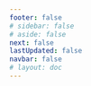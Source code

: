 ```yaml
---
footer: false
# sidebar: false
# aside: false
next: false
lastUpdated: false
navbar: false
# layout: doc
---
```


<script setup>
  const chatPrompts = [
    { id: "49", text: "このサイトの人気ページ、表形式", category: "general" },
    { id: "49", text: "このサイトのトップ10よくある質問", category: "general" },
    { id: "49", text: "フリーゾーンサイトのリンク、表形式", category: "general" },
    { id: "49", text: "価格付きフリーゾーンサイトへのリンク一覧", category: "general" },
    
    { id: "1", text: "UAEでの会社登記", category: "business" },
    { id: "7", text: "UAE事業ライセンスの要件", category: "business" },
    { id: "7", text: "UAE事業体タイプの比較、表とデータ分析", category: "business" },
    { id: "7", text: "イギリスから各フリーゾーンへの金融事業の移転コストの専門家による比較。創業者2名、ビザ8件、家族3名+犬1匹。ビジネスセンターでの賃貸。イギリス人、UAE非居住者", category: "business" },
    { id: "48", text: "UAEのベスト病院10選、メリットとデメリット", category: "healthcare" },

    { id: "15", text: "UAEでの委任状", category: "legal" },

    // ビジネスサービス（第1ブロック）
    { id: "2", text: "Mainland会社設立", category: "business" },
    { id: "3", text: "Free zone会社登記", category: "business" },
    { id: "4", text: "オフショア会社設立", category: "business" },
    { id: "5", text: "UAEフリーランスビザ", category: "business" },
    { id: "6", text: "ドバイ事業ライセンス", category: "business" },
    { id: "23", text: "UAE事業設立", category: "business" },
    { id: "24", text: "ドバイフリーゾーン", category: "business" },
    { id: "25", text: "UAE会社登記", category: "business" },
    { id: "26", text: "UAEフリーランスビザ", category: "business" },
    
    // ビザと移民
    { id: "8", text: "UAE Golden Visa申請", category: "visa" },
    { id: "9", text: "UAE就労ビザ", category: "visa" },
    { id: "10", text: "UAEの家族ビザスポンサーシップ", category: "visa" },
    { id: "11", text: "ビザ健康診断要件", category: "visa" },
    { id: "12", text: "UAE居住ビザ手続き", category: "visa" },
    { id: "27", text: "UAEビザ要件", category: "visa" },
    
    // 法務と文書
    { id: "13", text: "Emirates ID申請", category: "legal" },
    { id: "14", text: "UAE文書認証", category: "legal" },
    { id: "16", text: "UAE事業契約書審査", category: "legal" },
    { id: "40", text: "Emirates ID更新", category: "legal" },
    
    // 金融サービス
    { id: "17", text: "UAE法人銀行口座", category: "finance" },
    { id: "18", text: "UAE税務登録（VAT）", category: "finance" },
    { id: "19", text: "UAE会計サービス", category: "finance" },
    { id: "20", text: "UAE経済実体規制", category: "finance" },
    { id: "41", text: "UAE銀行サービス", category: "finance" },
    
    // 不動産とサービス
    { id: "21", text: "UAE不動産投資", category: "property" },
    { id: "22", text: "ドバイオフィススペース賃貸", category: "property" },

    // 医療
    { id: "47", text: "UAE医療保険", category: "healthcare" },
    { id: "49", text: "UAE健康診断", category: "healthcare" },
    
    // 観光とエンターテイメント（最後）
    { id: "28", text: "ドバイ観光スポット", category: "travel" },
    { id: "29", text: "Expo City Dubai", category: "attractions" },
    { id: "30", text: "Dubai Frameチケット", category: "attractions" },
    { id: "31", text: "Burj Khalifaチケット", category: "attractions" },
    { id: "32", text: "Museum of the Future", category: "attractions" },
    { id: "33", text: "Abu Dhabi Louvre", category: "attractions" },
    { id: "34", text: "Ferrari World Abu Dhabi", category: "attractions" },
    { id: "35", text: "Dubai Mallショッピング", category: "shopping" },
]
</script>

<AIChat :prompts="chatPrompts" />
